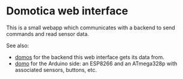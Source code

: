 # Domotica web interface

This is a small webapp which communicates with a backend to send commands and
read sensor data.

See also:

  * [domos](https://github.com/aykevl/domos) for the backend this web interface
    gets its data from.
  * [domo](https://github.com/aykevl/domo) for the Arduino side: an ESP8266 and
    an ATmega328p with associated sensors, buttons, etc.
